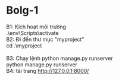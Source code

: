 # Bolg-1
B1: Kích hoạt môi trường
<br>
.\env\Scripts\activate
<br>
B2: Đi đến thư mục "myproject"
<br>
cd .\myproject\
<br>
B3: Chạy lệnh python manage.py runserver
<br>
python manage.py runserver
<br>
B4: tải trang http://127.0.0.1:8000/
